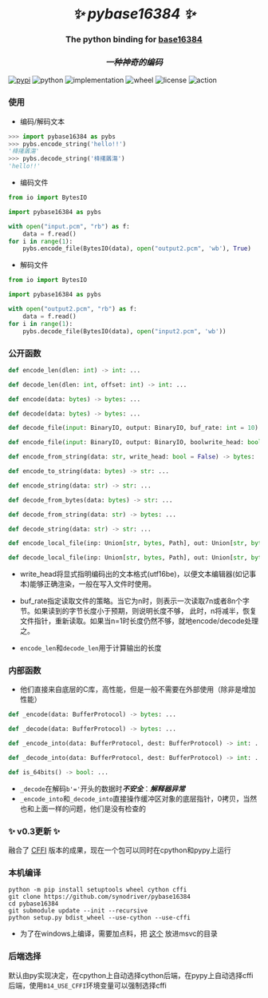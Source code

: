 <h1 align="center"><i>✨ pybase16384 ✨ </i></h1>

<h3 align="center">The python binding for <a href="https://github.com/fumiama/base16384">base16384</a> </h3>

<h3 align="center"><i>一种神奇的编码 </i></h3>

[![pypi](https://img.shields.io/pypi/v/pybase16384.svg)](https://pypi.org/project/pybase16384/)
![python](https://img.shields.io/pypi/pyversions/pybase16384)
![implementation](https://img.shields.io/pypi/implementation/pybase16384)
![wheel](https://img.shields.io/pypi/wheel/pybase16384)
![license](https://img.shields.io/github/license/synodriver/pybase16384.svg)
![action](https://img.shields.io/github/workflow/status/synodriver/pybase16384/build%20wheel)


### 使用

- 编码/解码文本
```python
>>> import pybase16384 as pybs
>>> pybs.encode_string('hello!!')
'栙擆羼漡'
>>> pybs.decode_string('栙擆羼漡')
'hello!!'
```

- 编码文件

```python
from io import BytesIO

import pybase16384 as pybs

with open("input.pcm", "rb") as f:
    data = f.read()
for i in range(1):
    pybs.encode_file(BytesIO(data), open("output2.pcm", 'wb'), True)
```
- 解码文件

```python
from io import BytesIO

import pybase16384 as pybs

with open("output2.pcm", "rb") as f:
    data = f.read()
for i in range(1):
    pybs.decode_file(BytesIO(data), open("input2.pcm", 'wb'))
```

### 公开函数
```python
def encode_len(dlen: int) -> int: ...

def decode_len(dlen: int, offset: int) -> int: ...

def encode(data: bytes) -> bytes: ...

def decode(data: bytes) -> bytes: ...

def decode_file(input: BinaryIO, output: BinaryIO, buf_rate: int = 10) -> None: ...

def encode_file(input: BinaryIO, output: BinaryIO, boolwrite_head: bool = False, buf_rate: int = 10) -> None: ...

def encode_from_string(data: str, write_head: bool = False) -> bytes: ...

def encode_to_string(data: bytes) -> str: ...

def encode_string(data: str) -> str: ...

def decode_from_bytes(data: bytes) -> str: ...

def decode_from_string(data: str) -> bytes: ...

def decode_string(data: str) -> str: ...

def encode_local_file(inp: Union[str, bytes, Path], out: Union[str, bytes, Path], encsize: int, decsize: int) -> None: ...

def decode_local_file(inp: Union[str, bytes, Path], out: Union[str, bytes, Path], encsize: int, decsize: int) -> None: ...
```
- write_head将显式指明编码出的文本格式(utf16be)，以便文本编辑器(如记事本)能够正确渲染，一般在写入文件时使用。

- buf_rate指定读取文件的策略。当它为n时，则表示一次读取7n或者8n个字节。如果读到的字节长度小于预期，则说明长度不够，
此时，n将减半，恢复文件指针，重新读取。如果当n=1时长度仍然不够，就地encode/decode处理之。

- ```encode_len```和```decode_len```用于计算输出的长度

### 内部函数

- 他们直接来自底层的C库，高性能，但是一般不需要在外部使用（除非是增加性能）

```python
def _encode(data: BufferProtocol) -> bytes: ...

def _decode(data: BufferProtocol) -> bytes: ...

def _encode_into(data: BufferProtocol, dest: BufferProtocol) -> int: ...

def _decode_into(data: BufferProtocol, dest: BufferProtocol) -> int: ...

def is_64bits() -> bool: ...
```
- ```_decode```在解码```b'='```开头的数据时***不安全***：***解释器异常***
- ```_encode_into```和```_decode_into```直接操作缓冲区对象的底层指针，0拷贝，当然也和上面一样的问题，他们是没有检查的

### ✨  v0.3更新 ✨ 
融合了 [CFFI](https://github.com/synodriver/pybase16384-cffi) 版本的成果，现在一个包可以同时在cpython和pypy上运行

### 本机编译
```
python -m pip install setuptools wheel cython cffi
git clone https://github.com/synodriver/pybase16384
cd pybase16384
git submodule update --init --recursive
python setup.py bdist_wheel --use-cython --use-cffi
```
- 为了在windows上编译，需要加点料，把 [这个](https://gist.github.com/synodriver/8f1afae7b1a221754cb04ce417dc7e4d) 放进msvc的目录

### 后端选择
默认由py实现决定，在cpython上自动选择cython后端，在pypy上自动选择cffi后端，使用```B14_USE_CFFI```环境变量可以强制选择cffi